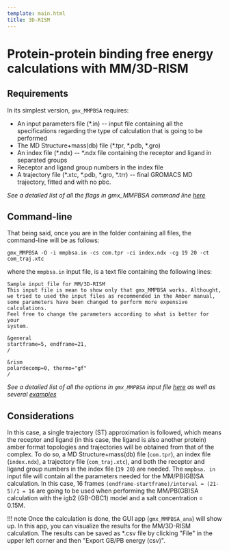 ```yaml
---
template: main.html
title: 3D-RISM
---
```


# Protein-protein binding free energy calculations with MM/3D-RISM

## Requirements
In its simplest version, `gmx_MMPBSA` requires:

* An input parameters file (*.in) -- input file containing all the specifications regarding the type of calculation that
is going to be performed
* The MD Structure+mass(db) file (*.tpr, *.pdb, *.gro) 
* An index file (*.ndx) -- *.ndx file containing the receptor and ligand in separated groups
* Receptor and ligand group numbers in the index file
* A trajectory file (*.xtc, *.pdb, *.gro, *.trr) -- final GROMACS MD trajectory, fitted and with no pbc.

_See a detailed list of all the flags in gmx_MMPBSA command line [here][1]_

  [1]: ../../command-line.md#calling-gmx_mmpbsa-from-the-command-line

## Command-line
That being said, once you are in the folder containing all files, the command-line will be as follows:

    gmx_MMPBSA -O -i mmpbsa.in -cs com.tpr -ci index.ndx -cg 19 20 -ct com_traj.xtc

where the `mmpbsa.in` input file, is a text file containing the following lines:

``` linenums="1"
Sample input file for MM/3D-RISM
This input file is mean to show only that gmx_MMPBSA works. Althought,
we tried to used the input files as recommended in the Amber manual, 
some parameters have been changed to perform more expensive calculations.
Feel free to change the parameters according to what is better for your
system.

&general
startframe=5, endframe=21,
/

&rism
polardecomp=0, thermo="gf"
/
```

_See a detailed list of all the options in `gmx_MMPBSA` input file [here][1] as well as several [examples][2]_

  [1]: ../../input_file.md#the-input-file
  [2]: ../../input_file.md#sample-input-files

## Considerations
In this case, a single trajectory (ST) approximation is followed, which means the receptor and ligand (in this case, 
the ligand is also another protein) amber format topologies and trajectories will be obtained from that of the 
complex. To do so, a MD Structure+mass(db) file (`com.tpr`), an index file (`index.ndx`), a trajectory file 
(`com_traj.xtc`), and both the receptor and ligand group numbers in the index file (`19 20`) are needed. The `mmpbsa.
in` input file will contain all the parameters needed for the MM/PB(GB)SA calculation. In this case, 16 frames 
`(endframe-startframe)/interval = (21-5)/1 = 16` are going to be used when performing the MM/PB(GB)SA calculation 
with the igb2 (GB-OBC1) model and a salt concentration = 0.15M.

!!! note
    Once the calculation is done, the GUI app (`gmx_MMPBSA_ana`) will show up. In this app, you can visualize the 
    results for the MM/3D-RISM calculation. The results can be saved as *.csv file by clicking "File" in the upper 
    left corner and then "Export GB/PB energy (csv)".